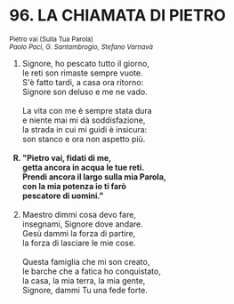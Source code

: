 # 96. LA CHIAMATA DI PIETRO

<sub>Pietro vai (Sulla Tua Parola)</sub><br>
<sub><i>Paolo Paci, G. Santambrogio, Stefano Varnavà</i></sub>
<ol>
	<li>Signore, ho pescato tutto il giorno,<br>
		le reti son rimaste sempre vuote.<br>
		S'è fatto tardi, a casa ora ritorno:<br>
		Signore son deluso e me ne vado.<br><br>
		La vita con me è sempre stata dura<br>
		e niente mai mi dà soddisfazione,<br>
		la strada in cui mi guidi è insicura:<br>
		son stanco e ora non aspetto più.</li><br>
	<b><li type="A" value="18">"Pietro vai, fidati di me,<br>
		getta ancora in acqua le tue reti.<br>
		Prendi ancora il largo sulla mia Parola,<br>
		con la mia potenza io ti farò<br>
		pescatore di uomini."</li></b><br>
	<li value="2">Maestro dimmi cosa devo fare,<br>
		insegnami, Signore dove andare.<br>
		Gesù dammi la forza di partire,<br>
		la forza di lasciare le mie cose.<br><br>
		Questa famiglia che mi son creato,<br>
		le barche che a fatica ho conquistato,<br>
		la casa, la mia terra, la mia gente,<br>
		Signore, dammi Tu una fede forte.</li>
</ol>
